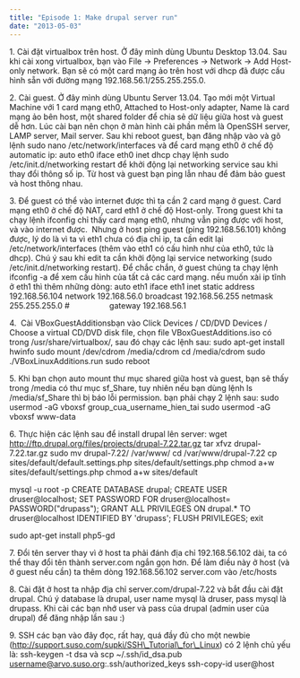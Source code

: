 ```yaml
---
title: "Episode 1: Make drupal server run"
date: "2013-05-03"
---
```


1\. Cài đặt virtualbox trên host. Ở đây mình dùng Ubuntu Desktop 13.04. Sau khi cài xong virtualbox, bạn vào File -> Preferences -> Network -> Add Host-only network. Bạn sẽ có một card mạng ảo trên host với dhcp đã được cấu hình sẵn với đường mạng 192.168.56.1/255.255.255.0.

2\. Cài guest. Ở đây mình dùng Ubuntu Server 13.04. Tạo mới một Virtual Machine với 1 card mạng eth0, Attached to Host-only adapter, Name là card mạng ảo bên host, một shared folder để chia sẻ dữ liệu giữa host và guest dễ hơn. Lúc cài bạn nên chọn ở màn hình cài phần mềm là OpenSSH server, LAMP server, Mail server. Sau khi reboot guest, bạn đăng nhập vào và gõ lệnh sudo nano /etc/network/interfaces và để card mạng eth0 ở chế độ automatic ip: auto eth0 iface eth0 inet dhcp chạy lệnh sudo /etc/init.d/networking restart để khởi động lại networking service sau khi thay đổi thông số ip. Từ host và guest bạn ping lẫn nhau để đảm bảo guest và host thông nhau.

3\. Để guest có thể vào internet được thì ta cần 2 card mạng ở guest. Card mạng eth0 ở chế độ NAT, card eth1 ở chế độ Host-only. Trong guest khi ta chạy lệnh ifconfig chỉ thấy card mạng eth0, nhưng vẫn ping được với host, và vào internet được.  Nhưng ở host ping guest (ping 192.168.56.101) không được, lý do là vì ta vì eth1 chưa có địa chỉ ip, ta cần edit lại /etc/network/interfaces (thêm vào eth1 có cấu hình như của eth0, tức là dhcp). Chú ý sau khi edit ta cần khởi động lại service networking (sudo /etc/init.d/networking restart). Để chắc chắn, ở guest chúng ta chạy lệnh ifconfig -a để xem cấu hình của tất cả các card mạng. nếu muốn xài ip tĩnh ở eth1 thì thêm những dòng: auto eth1 iface eth1 inet static address 192.168.56.104 network 192.168.56.0 broadcast 192.168.56.255 netmask 255.255.255.0 #                  gateway 192.168.56.1

4.  Cài VBoxGuestAdditionsbạn vào Click Devices / CD/DVD Devices / Choose a virtual CD/DVD disk file, chọn file VBoxGuestAdditions.iso có trong /usr/share/virtualbox/, sau đó chạy các lệnh sau: sudo apt-get install hwinfo sudo mount /dev/cdrom /media/cdrom cd /media/cdrom sudo ./VBoxLinuxAdditions.run sudo reboot

5\. Khi bạn chọn auto mount thư mục shared giữa host và guest, bạn sẽ thấy trong /media có thư mục sf\_Share, tuy nhiên nếu bạn dùng lệnh ls /media/sf\_Share thì bị báo lỗi permission. bạn phải chạy 2 lệnh sau: sudo usermod -aG vboxsf group\_cua\_username\_hien\_tai sudo usermod -aG vboxsf www-data

6\. Thực hiện các lệnh sau để install drupal lên server: wget  http://ftp.drupal.org/files/projects/drupal-7.22.tar.gz tar xfvz drupal-7.22.tar.gz sudo mv drupal-7.22/ /var/www/ cd /var/www/drupal-7.22 cp sites/default/default.settings.php sites/default/settings.php chmod a+w sites/default/settings.php chmod a+w sites/default

mysql -u root -p CREATE DATABASE drupal; CREATE USER druser@localhost; SET PASSWORD FOR druser@localhost= PASSWORD("drupass"); GRANT ALL PRIVILEGES ON drupal.\* TO druser@localhost IDENTIFIED BY 'drupass'; FLUSH PRIVILEGES; exit

sudo apt-get install php5-gd

7\. Đổi tên server thay vì ở host ta phải đánh địa chỉ 192.168.56.102 dài, ta có thể thay đổi tên thành server.com ngắn gọn hơn. Để làm điều này ở host (và ở guest nếu cần) ta thêm dòng 192.168.56.102 server.com vào /etc/hosts

8\. Cài đặt ở host ta nhập địa chỉ server.com/drupal-7.22 và bắt đầu cài đặt drupal. Chú ý database là drupal, user name mysql là druser, pass mysql là drupass. Khi cài các bạn nhớ user và pass của drupal (admin user của drupal) để đăng nhập lần sau :)

9\. SSH các bạn vào đây đọc, rất hay, quá đầy đủ cho một newbie (http://support.suso.com/supki/SSH\_Tutorial\_for\_Linux) có 2 lệnh chủ yếu là: ssh-keygen -t dsa và scp ~/.ssh/id\_dsa.pub username@arvo.suso.org:.ssh/authorized\_keys ssh-copy-id user@host
